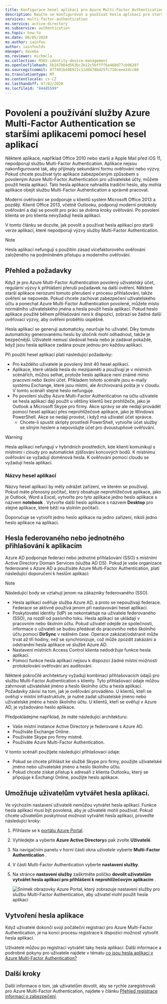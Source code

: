 ```yaml
---
title: Konfigurace hesel aplikací pro Azure Multi-Factor Authentication – Azure Active Directory
description: Naučte se konfigurovat a používat hesla aplikací pro starší verze aplikací v Azure Multi-Factor Authentication
services: multi-factor-authentication
ms.service: active-directory
ms.subservice: authentication
ms.topic: how-to
ms.date: 06/05/2020
ms.author: iainfou
author: iainfoulds
manager: daveba
ms.reviewer: michmcla
ms.collection: M365-identity-device-management
ms.openlocfilehash: 5b247b64d563bc2b12c5bffff6a460d77cb96207
ms.sourcegitcommit: 877491bd46921c11dd478bd25fc718ceee2dcc08
ms.translationtype: MT
ms.contentlocale: cs-CZ
ms.lasthandoff: 07/02/2020
ms.locfileid: "84485599"
---
```

# <a name="enable-and-use-azure-multi-factor-authentication-with-legacy-applications-using-app-passwords"></a>Povolení a používání služby Azure Multi-Factor Authentication se staršími aplikacemi pomocí hesel aplikací

Některé aplikace, například Office 2010 nebo starší a Apple Mail před iOS 11, nepodporují službu Multi-Factor Authentication. Aplikace nejsou nakonfigurované tak, aby přijímaly sekundární formu ověřování nebo výzvy. Pokud chcete používat tyto aplikace zabezpečeným způsobem s povoleným Azure Multi-Factor Authentication pro uživatelské účty, můžete použít hesla aplikací. Tato hesla aplikace nahradila tradiční heslo, aby mohla aplikace obejít službu Multi-Factor Authentication a správně pracovat.

Moderní ověřování se podporuje u klientů systém Microsoft Office 2013 a později. Klienti Office 2013, včetně Outlooku, podporují moderní protokoly ověřování a dají se povolit pro práci se dvěma kroky ověřování. Po povolení klienta se pro klienta nevyžadují hesla aplikací.

V tomto článku se dozvíte, jak povolit a používat hesla aplikací pro starší verze aplikací, které nepodporují výzvy služby Multi-Factor Authentication.

>[!NOTE]
> Hesla aplikací nefungují s použitím zásad vícefaktorového ověřování založeného na podmíněném přístupu a moderního ověřování.

## <a name="overview-and-considerations"></a>Přehled a požadavky

Když je pro Azure Multi-Factor Authentication povolený uživatelský účet, regulární výzvy k přihlášení přeruší požadavek na další ověření. Některé starší aplikace nerozumí tomuto přerušení v procesu přihlašování, takže ověření se nepovede. Pokud chcete zachovat zabezpečení uživatelského účtu a ponechat Azure Multi-Factor Authentication povolené, můžete místo normálního uživatelského jména a hesla použít hesla aplikací. Pokud heslo aplikace použité během přihlašování není k dispozici, zobrazí se žádné další ověřovací výzvy, aby ověření proběhlo úspěšně.

Hesla aplikací se generují automaticky, neurčuje ho uživatel. Díky tomuto automaticky generovanému heslu by útočník mohl odhadnout, takže je bezpečnější. Uživatelé nemusí sledovat hesla nebo je zadávat pokaždé, když jsou hesla aplikace zadána pouze jednou pro každou aplikaci.

Při použití hesel aplikací platí následující požadavky:

* Pro každého uživatele je povolený limit 40 hesel aplikací.
* Aplikace, které ukládá hesla do mezipaměti a používají je v místních scénářích, můžou selhat, protože heslo aplikace není známé mimo pracovní nebo školní účet. Příkladem tohoto scénáře jsou e-maily systému Exchange, které jsou místní, ale Archivovaná pošta je v cloudu. V tomto scénáři stejné heslo nefunguje.
* Po povolení služby Azure Multi-Factor Authentication na účtu uživatele se hesla aplikací dají použít u většiny klientů bez prohlížeče, jako je Outlook a Microsoft Skype pro firmy. Akce správy se ale nedají provádět pomocí hesel aplikací přes neprohlížečové aplikace, jako je Windows PowerShell. Akce se nedají provést, i když má uživatel účet správce.
    * Chcete-li spustit skripty prostředí PowerShell, vytvořte účet služby se silným heslem a nepovolujte účet pro dvoustupňové ověřování.

>[!WARNING]
> Hesla aplikací nefungují v hybridních prostředích, kde klienti komunikují s místními i cloudy pro automatické zjišťování koncových bodů. K místnímu ověřování se vyžadují doménová hesla. K ověřování pomocí cloudu se vyžadují hesla aplikací.

### <a name="app-password-names"></a>Názvy hesel aplikací

Názvy hesel aplikací by měly odrážet zařízení, ve kterém se používají. Pokud máte přenosný počítač, který obsahuje neprohlížečové aplikace, jako je Outlook, Word a Excel, vytvořte pro tyto aplikace jedno heslo aplikace s názvem **notebook** . Vytvořte další heslo aplikace s názvem **Desktop** pro stejné aplikace, které běží na stolním počítači.

Doporučuje se vytvořit jedno heslo aplikace na jedno zařízení, nikoli jedno heslo aplikace na aplikaci.

## <a name="federated-or-single-sign-on-app-passwords"></a>Hesla federovaného nebo jednotného přihlašování k aplikacím

Azure AD podporuje federaci nebo jednotné přihlašování (SSO) s místními Active Directory Domain Services (služba AD DS). Pokud je vaše organizace federované s Azure AD a používáte Azure Multi-Factor Authentication, platí následující doporučení k heslům aplikací:

>[!NOTE]
> Následující body se vztahují jenom na zákazníky federovaného (SSO).

* Hesla aplikací ověřuje služba Azure AD, a proto se nepoužívají federace. Federace se aktivně používá jenom při nastavování hesel aplikací.
* Poskytovatel identity (IdP) se nekontaktuje na uživatele federovaného (SSO), na rozdíl od pasivního toku. Hesla aplikací se ukládají v pracovním nebo školním účtu. Pokud uživatel odejde ze společnosti, informace o uživateli se budou předávat do pracovního nebo školního účtu pomocí **DirSync** v reálném čase. Operace zakázat/odstranit může trvat až tři hodiny, než se synchronizuje, což může zpozdit zakázání a odstranění hesla aplikace ve službě Azure AD.
* Nastavení místních Access Control klienta nedodržuje funkce hesla aplikací.
* Pomocí funkce hesla aplikací nejsou k dispozici žádné místní možnosti protokolování ověřování ani auditování.

Některé pokročilé architektury vyžadují kombinaci přihlašovacích údajů pro službu Multi-Factor Authentication s klienty. Tyto přihlašovací údaje můžou zahrnovat uživatelské jméno a heslo školního účtu a hesla aplikací. Požadavky závisí na tom, jak je ověřování prováděno. U klientů, kteří se ověřují v místní infrastruktuře, je nutné zadat uživatelské jméno nebo uživatelské jméno a heslo školního účtu. U klientů, kteří se ověřují v Azure AD, je vyžadováno heslo aplikace.

Předpokládejme například, že máte následující architekturu:

* Vaše místní instance Active Directory je federované s Azure AD.
* Používáte Exchange Online.
* Používáte Skype pro firmy místně.
* Používáte Azure Multi-Factor Authentication.

V tomto scénáři použijete následující přihlašovací údaje:

* Pokud se chcete přihlásit ke službě Skype pro firmy, použijte uživatelské jméno nebo uživatelské jméno a heslo školního účtu.
* Pokud chcete získat přístup k adresáři z klienta Outlooku, který se připojuje k Exchangi Online, použijte heslo aplikace.

## <a name="allow-users-to-create-app-passwords"></a>Umožňuje uživatelům vytvářet hesla aplikací.

Ve výchozím nastavení uživatelé nemůžou vytvářet hesla aplikací. Funkce hesla aplikací musí být povolená, aby je uživatelé mohli používat. Pokud chcete uživatelům poskytnout možnost vytvářet hesla aplikací, proveďte následující kroky:

1. Přihlaste se k [portálu Azure Portal](https://portal.azure.com).
2. Vyhledejte a vyberte **Azure Active Directory**a pak zvolte **Uživatelé**.
3. Na navigačním panelu v horní části okna *uživatele* vyberte **Multi-Factor Authentication** .
4. V části Multi-Factor Authentication vyberte **nastavení služby**.
5. Na stránce **nastavení služby** zaškrtněte políčko **dovolit uživatelům vytvářet hesla aplikací pro přihlášení k neprohlížečovým aplikacím** .

    ![Snímek obrazovky Azure Portal, který zobrazuje nastavení služby pro službu Multi-Factor Authentication, aby uživatel mohl použít hesla aplikací](media/concept-authentication-methods/app-password-authentication-method.png)

## <a name="create-an-app-password"></a>Vytvoření hesla aplikace

Když uživatelé dokončí svoji počáteční registraci pro Azure Multi-Factor Authentication, je na konci procesu registrace k dispozici možnost vytvořit hesla aplikací.

Uživatelé můžou po registraci vytvářet taky hesla aplikací. Další informace a podrobné pokyny pro uživatele najdete v tématu [co jsou hesla aplikací v Azure Multi-Factor Authentication?](../user-help/multi-factor-authentication-end-user-app-passwords.md)

## <a name="next-steps"></a>Další kroky

Další informace o tom, jak uživatelům dovolit, aby se rychle zaregistrovali pro Azure Multi-Factor Authentication, najdete v článku [Přehled registrace informací o zabezpečení](concept-registration-mfa-sspr-combined.md).
